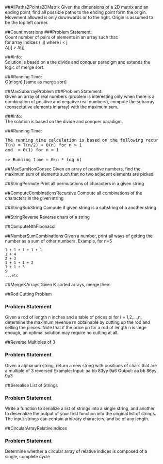 ##AllPaths2Points2DMatrix
Given the dimensions of a 2D matrix and an ending point, find all possible paths to the ending point form the origin. Movement allowed is only downwards or to the right. Origin is assumed to be the top left corner.

##CountInversions
###Problem Statement:   
Count number of pairs of elements in an array such that:   
for array indices (i,j) where i < j   
A[i] > A[j]   

###Info:   
Solution is based on a the divide and conquer paradigm and extends the logic of merge sort.

###Running Time:   
O(nlogn) [same as merge sort]

##MaxSubarrayProblem
###Problem Statement:    
Given an array of real numbers (problem is interesting only when there is a combination of positive and negative real numbers), compute the subarray (consectutive elements in array) with the maximum sum.

###Info:   
The solution is based on the divide and conquer paradigm.

###Running Time:   
<pre>
The running time calculation is based on the following recursion equation
T(n) = T(n/2) + Θ(n) for n > 1
and  = Θ(1) for n = 1

=> Running time = Θ(n * log n) 
</pre>

##MaxSumNonConsec
Given an array of positive numbers, find the maximum sum of elements such that no two adjacent elements are picked

##StringPermute
Print all permutations of characters in a given string

##ComputeCombinationsRecursive
Compute all combinations of the characters in the given string

##StringSubString
Compute if given string is a substring of a another string

##StringReverse
Reverse chars of a string

##ComputeNthFibonacci

##NumberSumCombinations
Given a number, print all ways of getting the number as a sum of other numbers.
Example, for n=5

    1 + 1 + 1 + 1 + 1
    1 + 4
    2 + 3
    1 + 1 + 1 + 2
    1 + 1 + 3
    5
    ...etc
    
##MergeKArrays
Given K sorted arrays, merge them

##Rod Cutting Problem
### Problem Statement
Given a rod of length n inches and a table of prices pi for i = 1,2,...,n, determine the maximum revenue rn obtainable
by cutting up the rod and selling the pieces. Note that if the price pn for a rod of length n is large enough, an
optimal solution may require no cutting at all.

##Reverse Multiples of 3
### Problem Statement
Given a alphanum string, return a new string with positions of chars that are a multiple of 3 reversed
Example:
Input: aa bb 83yy 9a6
Output: aa bb 86yy 9a3

##Serealise List of Strings
### Problem Statement
Write a function to serialize a list of strings into a single string, and another to deserialize the output of your 
first function into the original list of strings. The input strings can contain arbitrary characters, and be of any 
length.

##CircularArrayRelativeIndices
### Problem Statement
Determine whether a circular array of relative indices is composed of a single, complete cycle
